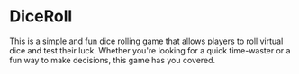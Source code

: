 # DiceRoll
This is a simple and fun dice rolling game  that allows players to roll virtual dice and test their luck. Whether you're looking for a quick time-waster or a fun way to make decisions, this game has you covered.
